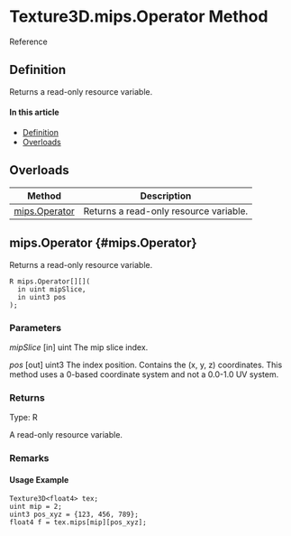 # Texture3D.mips.Operator Method

Reference

## Definition

Returns a read-only resource variable.

#### In this article

*  [Definition](#definition)
*  [Overloads](#overloads)

## Overloads

| Method | Description |
| ------ | ----------- |
| [mips.Operator](#mips.Operator) | Returns a read-only resource variable. |

## mips.Operator {#mips.Operator}

Returns a read-only resource variable.

```HLSL
R mips.Operator[][](
  in uint mipSlice,
  in uint3 pos
);
```

### Parameters
<i>mipSlice </i> [in] uint
The mip slice index.

<i>pos</i> [out] uint3
The index position. Contains the (x, y, z) coordinates. This method uses a 0-based coordinate system and not a 0.0-1.0 UV system.

### Returns
Type: R

A read-only resource variable.

### Remarks

#### Usage Example

```HLSL
Texture3D<float4> tex;
uint mip = 2;
uint3 pos_xyz = {123, 456, 789};
float4 f = tex.mips[mip][pos_xyz];
```